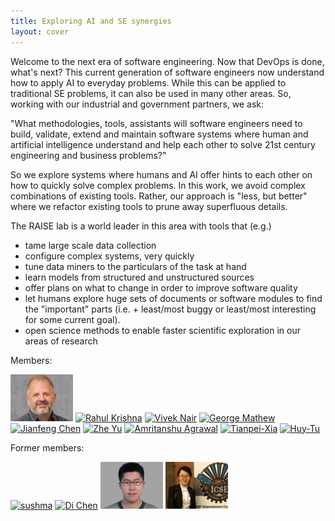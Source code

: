 ```yaml
---
title: Exploring AI and SE synergies
layout: cover
---
```


Welcome to the next era of software engineering. Now that DevOps is done, what's next? This current generation of software engineers now understand how to apply AI to everyday problems. While this can be applied to traditional SE problems, it can also be used in many other areas. So, working with our industrial and government partners, we ask:

"What methodologies, tools, assistants will software engineers need to build, validate, extend and maintain software systems where human and artificial intelligence understand and help each other to solve 21st century engineering and business problems?"

So we explore systems where humans and AI offer hints to each other on how to quickly solve complex problems. In this work, we avoid complex combinations of existing tools. Rather, our approach is "less, but better" where we refactor existing tools to prune away superfluous details.

The RAISE lab is a world leader in this area with tools that (e.g.)
+ tame large scale data collection
+ configure complex systems, very quickly
+ tune data miners to the particulars of the task at hand
+ learn models from structured and unstructured sources
+ offer plans on what to change in order to improve software quality
+ let humans explore huge sets of documents or software modules to find the "important" parts (i.e. + least/most buggy or least/most interesting for some current goal).
+ open science methods to enable faster scientific exploration in our areas of research

Members:

<a href="/people/2014/08/15/Tim-Menzies/"> <img src="/img/timm.png" alt="Tim Menzies" height="75" ></a>
<a href="/people/2014/10/04/Rahul-Krishna/"> <img src="/img/rahlk.jpg" alt="Rahul Krishna" height="75" ></a>
<a href="/people/2014/10/15/Vivek-Nair/"> <img src="/img/vivek.jpg" alt="Vivek Nair" height="75" ></a>
<a href="/people/2014/12/30/George-Mathew/"> <img src="https://avatars0.githubusercontent.com/u/5582924?v=3&s=460" alt="George Mathew" height="75" ></a>
<a href="/people/2015/08/15/Jianfeng-Chen/"> <img src="/img/chen.jpg" alt="Jianfeng Chen" height="75" ></a>
<a href="/people/2015/08/30/Zhe-Yu/"> <img src="/img/Zhe.jpg" alt="Zhe Yu" height="75"  ></a>
<a href="/people/2015/09/01/Amritanshu-Agrawal/"> <img src="http://static.wixstatic.com/media/1bf308_01e141375f454173b368feb66f3ee865.png_srz_p_325_348_75_22_0.50_1.20_0.00_png_srz" alt="Amritanshu Agrawal" height="75" ></a>
<a href="/people/2017/09/01/Tianpei-Xia/"> <img src="/img/xia.jpg" alt="Tianpei-Xia" height="75" ></a>
<a href="/people/2017/09/02/Huy-Tu/"> <img src="/img/huy.jpg" alt="Huy-Tu" height="75"></a>

Former members:

<a href="/people/2015/05/13/Sushma-ravichandran/"> <img src="/img/sushma.jpg" alt="sushma" height="75"></a>
<a href="/people/2016/01/20/Di-Chen/"> <img src="/img/jack.jpg" alt="Di Chen" height="75" ></a>
<a href="/people/2014/09/30/Wei-Fu/"> <img src="/img/wei.jpg" alt="Wei FU" height="75" ></a>
<a href="/people/2017/09/03/Junjie-Wang/"> <img src="/img/wang.jpg" alt="Junjie wang" height="75" ></a>

<!-- Contact:

Contact the lab's director <a
 href="mailto:{{site.author_email}}">{{site.author}}</a>

 Physical Location: 3240, Engineering Building II, Raleigh, NC 27695 -->


<!-- You can find us at **EB2- 3240** at N.C. State's centennial campus.
<a href="/img/labpic.JPG"><img src="/img/labpic.JPG" alt="Lab Picture" height="200" width="450"></a> -->
